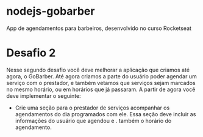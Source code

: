 # nodejs-gobarber
App de agendamentos para barbeiros, desenvolvido no curso Rocketseat

# Desafio 2

Nesse segundo desafio você deve melhorar a aplicação que criamos até agora, o GoBarber.
Até agora criamos a parte do usuário poder agendar um serviço com o prestador, e também
vetamos que serviços sejam marcados no mesmo horário, ou em horários que já passaram.
A partir de agora você deve implementar o seguinte:

- Crie uma seção para o prestador de serviços acompanhar os agendamentos do dia
  programados com ele. Essa seção deve incluir as informações do usuário que agendou e . 
  também o horário do agendamento.


